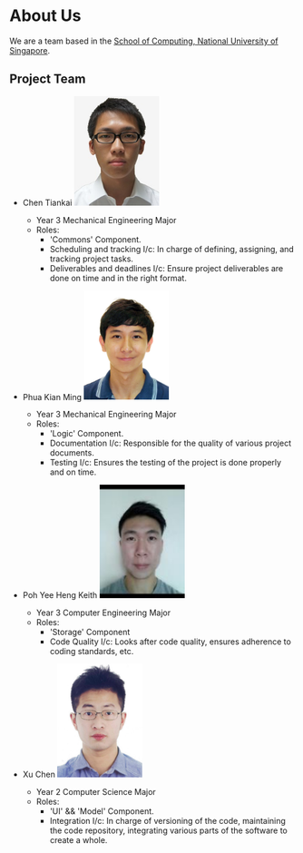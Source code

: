 # About Us

We are a team based in the [School of Computing, National University of Singapore](http://www.comp.nus.edu.sg).

## Project Team
- Chen Tiankai
  <img src="images/Tiankai.jpg" width="150">
  - Year 3 Mechanical Engineering Major
  - Roles:
  	- 'Commons' Component.
    - Scheduling and tracking I/c: In charge of defining, assigning, and tracking project tasks.
    - Deliverables and deadlines I/c: Ensure project deliverables are done on time and in the right format.  

- Phua Kian Ming
  <img src="images/Kianming.jpg" width="150">
  - Year 3 Mechanical Engineering Major
  - Roles:
  	- 'Logic' Component.
  	- Documentation I/c: Responsible for the quality of various project documents.
  	- Testing I/c: Ensures the testing of the project is done properly and on time.  

- Poh Yee Heng Keith
  <img src="images/Keith.jpg" width="150">
  - Year 3 Computer Engineering Major
  - Roles:
  	- 'Storage' Component
  	- Code Quality I/c: Looks after code quality, ensures adherence to coding standards, etc.  

- Xu Chen
  <img src="images/Xuchen.jpg" width="150">
  - Year 2 Computer Science Major
  - Roles:
  	- 'UI' && 'Model' Component.
  	- Integration I/c: In charge of versioning of the code, maintaining the code repository, integrating various parts of the software to create a whole.  
